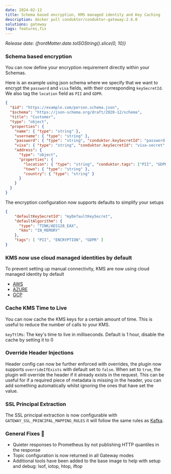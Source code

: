 ```yaml
---
date: 2024-02-12
title: Schema based encryption, KMS managed identity and Key Caching 
description: docker pull conduktor/conduktor-gateway:2.6.0
solutions: gateway
tags: features,fix
---
```


*Release date: {frontMatter.date.toISOString().slice(0, 10)}*

### Schema based encryption

You can now define your encryption requirement directly within your Schemas.

Here is an example using json schema where we specify that we want to encrypt the `password` and `visa` fields, with their corresponding `keySecretId`.
We also tag the `location` field as `PII` and `GDPR`.

```json
{
  "$id": "https://example.com/person.schema.json",
  "$schema": "https://json-schema.org/draft/2020-12/schema",
  "title": "Customer",
  "type": "object",
  "properties": {
    "name": { "type": "string" },
    "username": { "type": "string" },
    "password": { "type": "string", "conduktor.keySecretId": "password-secret"},
    "visa": { "type": "string", "conduktor.keySecretId": "visa-secret" },
    "address": {
      "type": "object",
      "properties": {
        "location": { "type": "string", "conduktor.tags": ["PII", "GDPR"] },
        "town": { "type": "string" },
        "country": { "type": "string" }
      }
    }
  }
}
```

The encryption configuration now supports defaults to simplify your setups

```json
{
    "defaultKeySecretId": "myDefaultKeySecret",
    "defaultAlgorithm": {
      "type": "TINK/AES128_EAX",
      "kms": "IN_MEMORY"
    },
    "tags": [ "PII", "ENCRYPTION", "GDPR" ]
}
```

### KMS now use cloud managed identities by default

To prevent setting up manual connectivity, KMS are now using cloud managed identity by default

* [AWS](https://docs.aws.amazon.com/sdk-for-java/v1/developer-guide/credentials.html#credentials-default)
* [AZURE](https://learn.microsoft.com/en-us/java/api/com.azure.identity.defaultazurecredential?view=azure-java-stable)
* [GCP](https://github.com/googleapis/google-auth-library-java/blob/main/README.md#application-default-credentials)


### Cache KMS Time to Live

You can now cache the KMS keys for a certain amount of time. This is useful to reduce the number of calls to your KMS.

`keyTtlMs`: The key's time to live in milliseconds. Default is 1 hour, disable the cache by setting it to 0


### Override Header Injections

Header config can now be further enforced with overrides, the plugin now supports `overrideIfExists` with default set to `false`. When set to `true`, the plugin will override the header if it already exists in the request. This can be useful for if a required piece of metadata is missing in the header, you can add something automatically whilst ignoring the ones that have set the value.


### SSL Principal Extraction

The SSL principal extraction is now configurable with `GATEWAY_SSL_PRINCIPAL_MAPPING_RULES` it will follow the same rules as [Kafka](https://kafka.apache.org/documentation/#brokerconfigs_ssl.principal.mapping.rules). 


### General Fixes 🔨

* Quieter responses to Prometheus by not publishing HTTP quantiles in the response
* Topic configuration is now returned in all Gateway modes
* Additional tools have been added to the base image to help with setup and debug: lsof, iotop, htop, iftop
